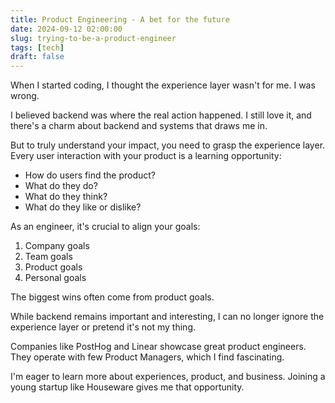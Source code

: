 ```yaml
---
title: Product Engineering - A bet for the future
date: 2024-09-12 02:00:00
slug: trying-to-be-a-product-engineer
tags: [tech]
draft: false
---
```


When I started coding, I thought the experience layer wasn't for me. I was wrong.

I believed backend was where the real action happened. I still love it, and there's a charm about backend and systems that draws me in.

But to truly understand your impact, you need to grasp the experience layer. Every user interaction with your product is a learning opportunity:
- How do users find the product?
- What do they do?
- What do they think?
- What do they like or dislike?

As an engineer, it's crucial to align your goals:
1. Company goals
2. Team goals
3. Product goals
4. Personal goals

The biggest wins often come from product goals.

While backend remains important and interesting, I can no longer ignore the experience layer or pretend it's not my thing.

Companies like PostHog and Linear showcase great product engineers. They operate with few Product Managers, which I find fascinating.

I'm eager to learn more about experiences, product, and business. Joining a young startup like Houseware gives me that opportunity.